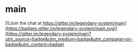 # main

[![Join the chat at https://gitter.im/legendary-system/main](https://badges.gitter.im/legendary-system/main.svg)](https://gitter.im/legendary-system/main?utm_source=badge&utm_medium=badge&utm_campaign=pr-badge&utm_content=badge)